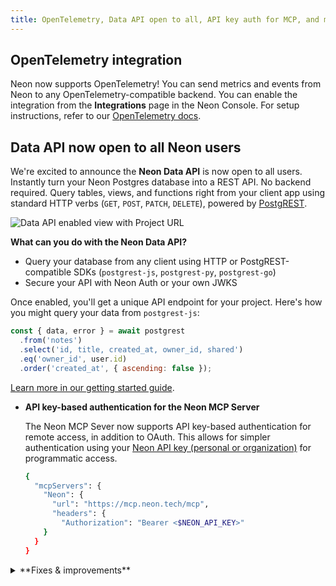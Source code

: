 ```yaml
---
title: OpenTelemetry, Data API open to all, API key auth for MCP, and more
---
```


## OpenTelemetry integration

Neon now supports OpenTelemetry! You can send metrics and events from Neon to any OpenTelemetry-compatible backend. You can enable the integration from the **Integrations** page in the Neon Console. For setup instructions, refer to our [OpenTelemetry docs](tbd).

## Data API now open to all Neon users

We're excited to announce the **Neon Data API** is now open to all users. Instantly turn your Neon Postgres database into a REST API. No backend required. Query tables, views, and functions right from your client app using standard HTTP verbs (`GET`, `POST`, `PATCH`, `DELETE`), powered by [PostgREST](https://postgrest.org).

![Data API enabled view with Project URL](/docs/relnotes/data-api-enabled.png)

**What can you do with the Neon Data API?**

- Query your database from any client using HTTP or PostgREST-compatible SDKs (`postgrest-js`, `postgrest-py`, `postgrest-go`)
- Secure your API with Neon Auth or your own JWKS

Once enabled, you'll get a unique API endpoint for your project. Here's how you might query your data from `postgrest-js`:

```javascript shouldWrap
const { data, error } = await postgrest
  .from('notes')
  .select('id, title, created_at, owner_id, shared')
  .eq('owner_id', user.id)
  .order('created_at', { ascending: false });
```

[Learn more in our getting started guide](/docs/data-api/get-started).

- **API key-based authentication for the Neon MCP Server**

  The Neon MCP Sever now supports API key-based authentication for remote access, in addition to OAuth. This allows for simpler authentication using your [Neon API key (personal or organization)](/docs/manage/api-keys) for programmatic access.

  ```bash
  {
    "mcpServers": {
      "Neon": {
        "url": "https://mcp.neon.tech/mcp",
        "headers": {
          "Authorization": "Bearer <$NEON_API_KEY>"
      }
    }
  }
  ```

<details>

<summary>**Fixes & improvements**</summary>

- **Neon Console**

  - To improve ease-of-use, we've added a time selection option to date-time selectors in the Neon Console.

- **Neon CLI**

  - The `neon projects create` and `neon projects update` commands now support a `--hipaa` option for enabling HIPAA for Neon projects. Neon offers HIPAA compliance as part of our Business and Enterprise plans.

- **Drizzle Studio update**

  - Drizzle Studio, which powers the **Tables** page in the Neon Console, has been updated to version 1.0.22. For details about the latest updates, see the [Neon Drizzle Studio Changelog](https://github.com/neondatabase/neon-drizzle-studio-changelog/blob/main/CHANGELOG.md).

- **Neon Datadog integration**

  - The sample dashboard provided for the [Neon Datadog integration](/docs/guides/datadog) now includes a panel that displays Postgres logs. For dashboard setup instructions, see [Import the Neon dashboard](/docs/guides/datadog#import-the-neon-dashboard).

</details>
